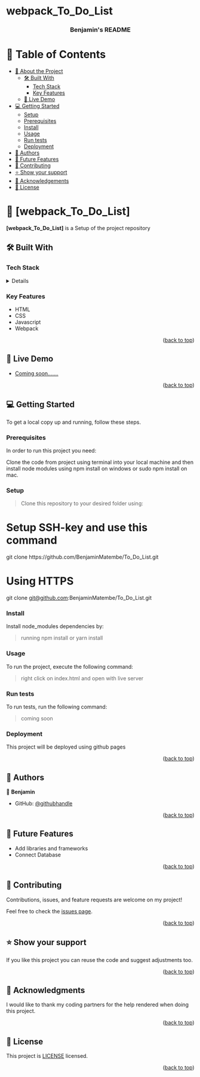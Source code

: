 # webpack_To_Do_List

<a name="readme-top"></a>

<div align="center">
  

  <h3><b>Benjamin's README</b></h3>

</div>

<!-- TABLE OF CONTENTS -->

# 📗 Table of Contents

- [📖 About the Project](#about-project)
  - [🛠 Built With](#built-with)
    - [Tech Stack](#tech-stack)
    - [Key Features](#key-features)
  - [🚀 Live Demo](#live-demo)
- [💻 Getting Started](#getting-started)
  - [Setup](#setup)
  - [Prerequisites](#prerequisites)
  - [Install](#install)
  - [Usage](#usage)
  - [Run tests](#run-tests)
  - [Deployment](#triangular_flag_on_post-deployment)
- [👥 Authors](#authors)
- [🔭 Future Features](#future-features)
- [🤝 Contributing](#contributing)
- [⭐️ Show your support](#support)
- [🙏 Acknowledgements](#acknowledgements)
- [📝 License](#license)

<!-- PROJECT DESCRIPTION -->

# 📖 [webpack_To_Do_List] <a name="about-project"></a>



**[webpack_To_Do_List]** is a Setup of the project repository

## 🛠 Built With <a name="built-with"></a>

### Tech Stack <a name="tech-stack"></a>



<details>
  
  <ul>
    <li><a href="https://www.w3schools.com/html/">HTML</a></li>
    <li><a href="https://www.w3schools.com/css/">CSS</a></li>
    <li><a href="https://www.w3schools.com/css/">Javascript</a></li>
    <li><a href="https://www.w3schools.com/css/">Webpack</a></li>
  </ul>
</details>


<!-- Features -->

### Key Features <a name="key-features"></a>



<ul>
    <li>HTML</li>
    <li>CSS</li>
    <li>Javascript</li>
    <li>Webpack</li>
  </ul>

<p align="right">(<a href="#readme-top">back to top</a>)</p>

<!-- LIVE DEMO -->

## 🚀 Live Demo <a name="live-demo"></a>


<ul>
    <li><a href="#">Coming soon.......</a></li>
    
  </ul>
  

<p align="right">(<a href="#readme-top">back to top</a>)</p>

<!-- GETTING STARTED -->

## 💻 Getting Started <a name="getting-started"></a>



To get a local copy up and running, follow these steps.

### Prerequisites

In order to run this project you need:


Clone the code from project using terminal into your local machine and then install node modules using npm install on windows or sudo npm install on mac.



### Setup


>Clone this repository to your desired folder using:

 <h1>Setup SSH-key and use this command</h1>
 git clone https://github.com/BenjaminMatembe/To_Do_List.git 

 <h1>Using HTTPS</h1>

 git clone git@github.com:BenjaminMatembe/To_Do_List.git




### Install

Install node_modules dependencies by:

>running npm install or yarn install

### Usage

To run the project, execute the following command:

>right click on index.html and open with live server

### Run tests

To run tests, run the following command:

>coming soon

### Deployment

This project will be deployed using github pages

<p align="right">(<a href="#readme-top">back to top</a>)</p>

<!-- AUTHORS -->

## 👥 Authors <a name="authors"></a>



👤 **Benjamin**

- GitHub: [@githubhandle](https://github.com/BenjaminMatembe)

<p align="right">(<a href="#readme-top">back to top</a>)</p>

<!-- FUTURE FEATURES -->

## 🔭 Future Features <a name="future-features"></a>


<ul>
    <li>Add libraries and frameworks</li>
    <li>Connect Database</li>
  </ul>

<p align="right">(<a href="#readme-top">back to top</a>)</p>

<!-- CONTRIBUTING -->

## 🤝 Contributing <a name="contributing"></a>

Contributions, issues, and feature requests are welcome on my project!

Feel free to check the [issues page](../../issues/).

<p align="right">(<a href="#readme-top">back to top</a>)</p>

<!-- SUPPORT -->

## ⭐️ Show your support <a name="support"></a>



If you like this project you can reuse the code and suggest adjustments too.

<p align="right">(<a href="#readme-top">back to top</a>)</p>

<!-- ACKNOWLEDGEMENTS -->

## 🙏 Acknowledgments <a name="acknowledgements"></a>



I would like to thank my coding partners for the help rendered when doing this project.

<p align="right">(<a href="#readme-top">back to top</a>)</p>


<!-- LICENSE -->

## 📝 License <a name="license"></a>

This project is [LICENSE](https://github.com/BenjaminMatembe/To_Do_List/blob/main/LICENCE.md) licensed.



<p align="right">(<a href="#readme-top">back to top</a>)</p>

